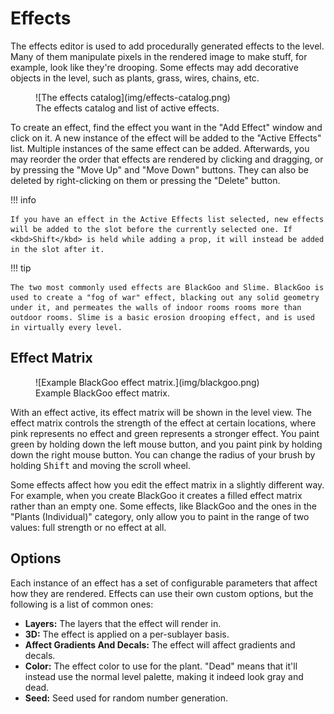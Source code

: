 # Effects
The effects editor is used to add procedurally generated effects to the level. Many of them manipulate pixels in the rendered image to make stuff, for example, look like they're drooping. Some effects may add decorative objects in the level, such as plants, grass, wires, chains, etc.

<figure markdown="span">
    ![The effects catalog](img/effects-catalog.png)
    <figcaption>The effects catalog and list of active effects.</figcaption>
</figure>

To create an effect, find the effect you want in the "Add Effect" window and click on it. A new instance of the effect will be added to the "Active Effects" list. Multiple instances of the same effect can be added. Afterwards, you may reorder the order that effects are rendered by clicking and dragging, or by pressing the "Move Up" and "Move Down" buttons. They can also be deleted by right-clicking on them or pressing the "Delete" button.

!!! info

    If you have an effect in the Active Effects list selected, new effects will be added to the slot before the currently selected one. If <kbd>Shift</kbd> is held while adding a prop, it will instead be added in the slot after it.

!!! tip

    The two most commonly used effects are BlackGoo and Slime. BlackGoo is used to create a "fog of war" effect, blacking out any solid geometry under it, and permeates the walls of indoor rooms rooms more than outdoor rooms. Slime is a basic erosion drooping effect, and is used in virtually every level.

## Effect Matrix
<figure markdown="span">
    ![Example BlackGoo effect matrix.](img/blackgoo.png)
    <figcaption>Example BlackGoo effect matrix.</figcaption>
</figure>

With an effect active, its effect matrix will be shown in the level view. The effect matrix controls the strength of the effect at certain locations, where
pink represents no effect and green represents a stronger effect. You paint green by holding down the left mouse button, and you paint pink by holding down
the right mouse button. You can change the radius of your brush by holding <kbd>Shift</kbd> and moving the scroll wheel.

Some effects affect how you edit the effect matrix in a slightly different way. For example, when you create BlackGoo it creates a filled effect matrix
rather than an empty one. Some effects, like BlackGoo and the ones in the "Plants (Individual)" category, only allow you to paint in the range of two values:
full strength or no effect at all.

## Options
Each instance of an effect has a set of configurable parameters that affect how they are rendered. Effects can use their own custom options,
but the following is a list of common ones:

- **Layers:** The layers that the effect will render in.
- **3D:** The effect is applied on a per-sublayer basis.
- **Affect Gradients And Decals:** The effect will affect gradients and decals.
- **Color:** The effect color to use for the plant. "Dead" means that it'll instead use the normal level palette, making it indeed look gray and dead.
- **Seed:** Seed used for random number generation.